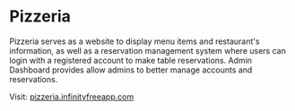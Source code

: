 # Pizzeria
Pizzeria serves as a website to display menu items and restaurant's information, as well as a reservation management system where users can login with a registered account to make table reservations. Admin Dashboard provides allow admins to better manage accounts and reservations. 

Visit: [pizzeria.infinityfreeapp.com](Pizzeria)
